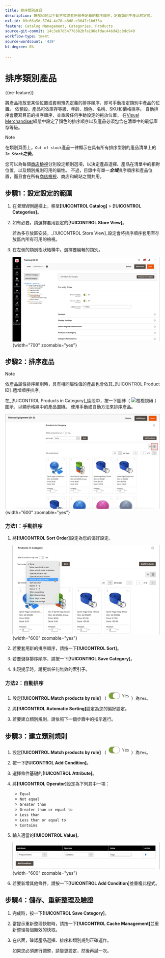 ```yaml
---
title: 排序類別產品
description: 瞭解如何以手動方式或套用預先定義的排序順序，定義類別中產品的定位。
exl-id: 09c66a5d-57d4-4e78-a8d8-e3047c1bd35a
feature: Catalog Management, Categories, Products
source-git-commit: 14c3eb7d54776382bfa196efdac446d42c8dc940
workflow-type: tm+mt
source-wordcount: '439'
ht-degree: 0%

---
```


# 排序類別產品

{{ee-feature}}

將產品拖放至某個位置或套用預先定義的排序順序，即可手動指定類別中產品的位置。 依預設，產品可依庫存等級、年齡、顏色、名稱、SKU和價格排序。 自動排序會覆寫目前的排序順序，並重設任何手動設定的拖放位置。 在[Visual Merchandiser](../configuration-reference/catalog/visual-merchandiser.md)組態中設定了顏色的排序順序以及產品必須包含在清單中的最低庫存等級。

>[!NOTE]
>
>在類別頁面上，`Out of stock`產品一律顯示在具有所有排序型別的產品清單上的&#x200B;_**`In Stock`之後**_。

您可以為每個[商店檢視](../stores-purchase/stores.md#add-stores)分別設定類別選項，以決定產品選擇、產品在清單中的相對位置，以及類別規則可用的屬性。 不過，目錄中有單一&#x200B;**_全域_**&#x200B;排序順序和產品位置，而且會在所有[商店檢視](../stores-purchase/store-views.md)、商店和網站之間共用。

## 步驟1：設定設定的範圍

1. 在&#x200B;_管理員_&#x200B;側邊欄上，移至&#x200B;**[!UICONTROL Catalog]** > **[!UICONTROL Categories]**。

1. 如有必要，請選擇套用設定的&#x200B;**[!UICONTROL Store View]**。

   若為多存放區安裝，_[!UICONTROL Store View]_設定會將排序順序套用至存放區內所有可用的檢視。

1. 在左側的類別樹狀結構中，選擇要編輯的類別。

   ![類別樹狀結構](./assets/category-selected.png){width="700" zoomable="yes"}

## 步驟2：排序產品

>[!NOTE]
>
>依產品屬性排序類別時，具有相同屬性值的產品也會依其&#x200B;_[!UICONTROL Product ID]_遞增順序排序。

在&#x200B;_[!UICONTROL Products in Category]_區段中，按一下圖磚（ ![檢檢視磚](../assets/icon-view-tiles.png) ）圖示，以顯示格線中的產品圖磚。 使用手動或自動方法來排序產品。

![產品圖磚](./assets/category-products-tiles.png){width="600" zoomable="yes"}

### 方法1：手動排序

1. 將&#x200B;**[!UICONTROL Sort Order]**&#x200B;設定為您的偏好設定。

   ![排序順序](./assets/category-edit-sort-order.png){width="600" zoomable="yes"}

1. 若要套用新的排序順序，請按一下&#x200B;**[!UICONTROL Sort]**。

1. 若要儲存排序順序，請按一下&#x200B;**[!UICONTROL Save Category]**。

1. 出現提示時，請更新任何無效的索引子。

### 方法2：自動排序

1. 設定&#x200B;**[!UICONTROL Match products by rule]** （![切換是](../assets/toggle-yes.png)）為`Yes`。


1. 將&#x200B;**[!UICONTROL Automatic Sorting]**&#x200B;設定為您的偏好設定。

1. 若要建立類別規則，請依照下一個步驟中的指示進行。

## 步驟3：建立類別規則

1. 設定&#x200B;**[!UICONTROL Match products by rule]** （![切換是](../assets/toggle-yes.png)）為`Yes`。

1. 按一下&#x200B;**[!UICONTROL Add Condition]**。

1. 選擇條件基礎的&#x200B;**[!UICONTROL Attribute]**。

1. 將&#x200B;**[!UICONTROL Operator]**&#x200B;設定為下列其中一項：

   - `Equal`
   - `Not equal`
   - `Greater than`
   - `Greater than or equal to`
   - `Less than`
   - `Less than or equal to`
   - `Contains`

1. 輸入適當的&#x200B;**[!UICONTROL Value]**。

   ![類別條件](./assets/category-rule-create.png){width="600" zoomable="yes"}

1. 若要新增其他條件，請按一下&#x200B;**[!UICONTROL Add Condition]**&#x200B;並重複此程式。

## 步驟4：儲存、重新整理及驗證

1. 完成時，按一下&#x200B;**[!UICONTROL Save Category]**。

1. 當提示重新整理快取時，請按一下&#x200B;**[!UICONTROL Cache Management]**&#x200B;並重新整理每個無效的快取。

1. 在店面，確認產品選擇、排序和類別規則正確運作。

   如果您必須進行調整，請變更設定，然後再試一次。
